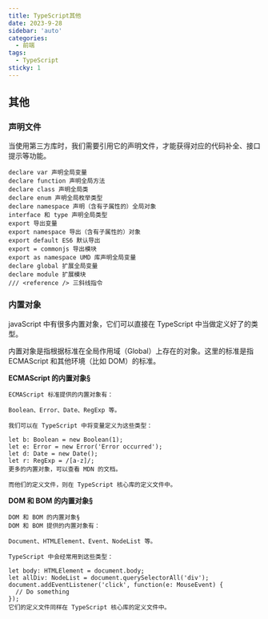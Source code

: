 ```yaml
---
title: TypeScript其他
date: 2023-9-28
sidebar: 'auto'
categories:
  - 前端
tags:
  - TypeScript
sticky: 1
---
```


## 其他

### 声明文件

当使用第三方库时，我们需要引用它的声明文件，才能获得对应的代码补全、接口提示等功能。

```tsx
declare var 声明全局变量
declare function 声明全局方法
declare class 声明全局类
declare enum 声明全局枚举类型
declare namespace 声明（含有子属性的）全局对象
interface 和 type 声明全局类型
export 导出变量
export namespace 导出（含有子属性的）对象
export default ES6 默认导出
export = commonjs 导出模块
export as namespace UMD 库声明全局变量
declare global 扩展全局变量
declare module 扩展模块
/// <reference /> 三斜线指令
```

### 内置对象

javaScript 中有很多内置对象，它们可以直接在 TypeScript 中当做定义好了的类型。

内置对象是指根据标准在全局作用域（Global）上存在的对象。这里的标准是指 ECMAScript 和其他环境（比如 DOM）的标准。

**ECMAScript 的内置对象§**

```tsx
ECMAScript 标准提供的内置对象有：

Boolean、Error、Date、RegExp 等。

我们可以在 TypeScript 中将变量定义为这些类型：

let b: Boolean = new Boolean(1);
let e: Error = new Error('Error occurred');
let d: Date = new Date();
let r: RegExp = /[a-z]/;
更多的内置对象，可以查看 MDN 的文档。

而他们的定义文件，则在 TypeScript 核心库的定义文件中。
```

**DOM 和 BOM 的内置对象§**

```tsx
DOM 和 BOM 的内置对象§
DOM 和 BOM 提供的内置对象有：

Document、HTMLElement、Event、NodeList 等。

TypeScript 中会经常用到这些类型：

let body: HTMLElement = document.body;
let allDiv: NodeList = document.querySelectorAll('div');
document.addEventListener('click', function(e: MouseEvent) {
  // Do something
});
它们的定义文件同样在 TypeScript 核心库的定义文件中。
```

